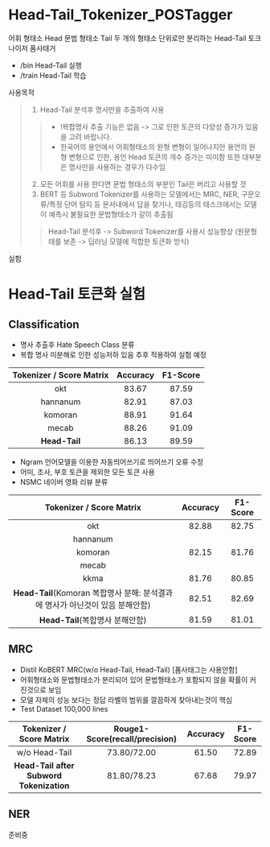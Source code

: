 # Head-Tail_Tokenizer_POSTagger
어휘 형태소 Head 문법 형태소 Tail 두 개의 형태소 단위로만 분리하는 Head-Tail 토크나이저 품사태거

* /bin Head-Tail 실행
* /train Head-Tail 학습

사용목적
> 1. Head-Tail 분석후 명사만을 추출하여 사용 
> > * !복합명사 추출 기능은 없음 -> 그로 인한 토큰의 다양성 증가가 있음을 고려 바랍니다.
> > * 한국어의 용언에서 어휘형태소의 원형 변형이 일어나지만 용언의 원형 변형으로 인한, 용언 Head 토큰의 개수 증가는 미미함 또한 대부분은 명사만을 사용하는 경우가 다수임
> 2. 모든 어휘를 사용 한다면 문법 형태소의 부분인 Tail은 버리고 사용할 것
> 3. BERT 등 Subword Tokenizer를 사용하는 모델에서는 MRC, NER, 구문오류/특정 단어 탐지 등 문서내에서 답을 찾거나, 태깅등의 태스크에서는 모델이 예측시 불필요한 문법형태소가 같이 추출됨 
> > Head-Tail 분석후 -> Subword Tokenizer를 사용시 성능향상 (원문형태를 보존 -> 딥러닝 모델에 적합한 토큰화 방식)

실험
# Head-Tail 토큰화 실험
## Classification
* 명사 추출후 Hate Speech Class 분류
* 복합 명사 미분해로 인한 성능저하 있음 추후 적용하여 실험 예정

| Tokenizer / Score Matrix | Accuracy | F1-Score |
| :---:   | :---: | :---: |
| okt | 83.67 | 87.59 |
| hannanum | 82.91 | 87.03 |
| komoran | 88.91 | 91.64 |
| mecab | 88.26 | 91.09 |
| **Head-Tail** | 86.13 | 89.59 |

* Ngram 언어모델을 이용한 자동띄어쓰기로 띄어쓰기 오류 수정
* 어미, 조사, 부호 토큰을 제외한 모든 토큰 사용
* NSMC 네이버 영화 리뷰 분류
  
| Tokenizer / Score Matrix | Accuracy | F1-Score |
| :---:   | :---: | :---: |
| okt | 82.88 | 82.75 |
| hannanum |  |  |
| komoran | 82.15 | 81.76 |
| mecab |  |  |
| kkma | 81.76 | 80.85 |
| **Head-Tail**(Komoran 복합명사 분해: 분석결과에 명사가 아닌것이 있음 분해안함) | 82.51 | 82.69 |
| **Head-Tail**(복합명사 분해안함) | 81.59 | 81.01 |

## MRC
* Distil KoBERT MRC(w/o Head-Tail, Head-Tail) [품사태그는 사용안함]
* 어휘형태소와 문법형태소가 분리되어 있어 문법형태소가 포함되지 않을 확률이 커진것으로 보임
* 모델 자체의 성능 보다는 정답 라벨의 범위를 깔끔하게 찾아내는것이 핵심
* Test Dataset 100,000 lines

| Tokenizer / Score Matrix | Rouge1-Score(recall/precision) | Accuracy | F1-Score |
| :---:   | :---: | :---: | :---: |
| w/o Head-Tail | 73.80/72.00 | 61.50 | 72.89 |
| **Head-Tail after Subword Tokenization** | 81.80/78.23 | 67.68 | 79.97 |

## NER
준비중
